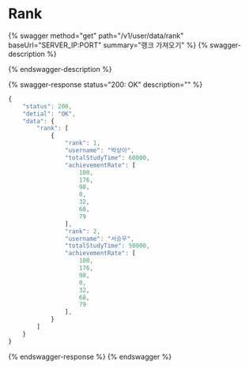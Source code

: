 # Rank

{% swagger method="get" path="/v1/user/data/rank" baseUrl="SERVER_IP:PORT" summary="랭크 가져오기" %}
{% swagger-description %}

{% endswagger-description %}

{% swagger-response status="200: OK" description="" %}
```javascript
{
    "status": 200,
    "detial": "OK",
    "data": {
        "rank": [
            {
                "rank": 1,
                "username": "박상아",
                "totalStudyTime": 60000,
                "achievementRate": [
                    100,
                    176,
                    98,
                    0,
                    32,
                    68,
                    79
                ],
                "rank": 2,
                "username": "서승우",
                "totalStudyTime": 50000,
                "achievementRate": [
                    100,
                    176,
                    98,
                    0,
                    32,
                    68,
                    79
                ],
            }
        ]
    }
}
```
{% endswagger-response %}
{% endswagger %}
